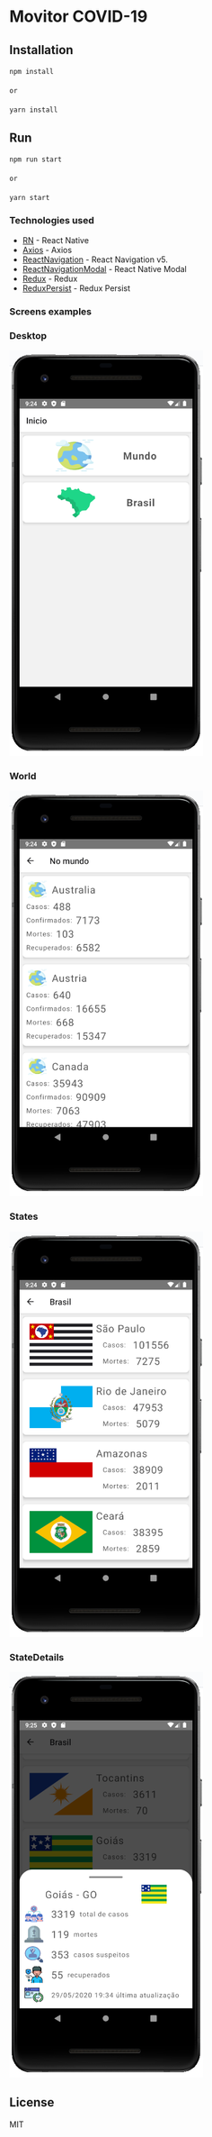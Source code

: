 # Movitor COVID-19

## Installation

```bash
npm install

or

yarn install
```

## Run

```bash
npm run start

or 

yarn start
```

### Technologies used

* [RN] - React Native
* [Axios] - Axios
* [ReactNavigation] - React Navigation v5.
* [ReactNavigationModal] - React Native Modal
* [Redux] - Redux
* [ReduxPersist] - Redux Persist

### Screens examples

### Desktop

![Desktop](https://github.com/vitorrios1001/monitor-COVID19-app/blob/master//docs/images/Home.png?raw=true)

### World

![States](https://github.com/vitorrios1001/monitor-COVID19-app/blob/master//docs/images/World.png?raw=true)

### States

![States](https://github.com/vitorrios1001/monitor-COVID19-app/blob/master//docs/images/States.png?raw=true)

### StateDetails

![StateDetails](https://github.com/vitorrios1001/monitor-COVID19-app/blob/master//docs/images/StateDetails.png?raw=true)


License
----

MIT

 [RN]: <https://reactnative.dev/>
 [Axios]:  <https://github.com/axios/axios>
 [ReactNavigation]: <https://reactnavigation.org/>
 [ReactNavigationModal]: <https://github.com/react-native-community/react-native-modal>
 [Redux]: <https://redux.js.org/> 
 [ReduxPersist]: <https://github.com/rt2zz/redux-persist> 

